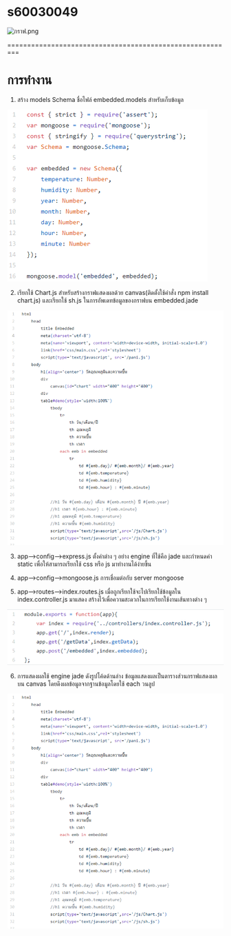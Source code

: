 # s60030049

![กราฟ.png](กราฟ.PNG)

=========================================================
# การทำงาน
1. สร้าง models Schema ชื่อไฟล์ embedded.models สำหรับเก็บข้อมูล

![model.png](model.PNG)

2. เรียกใช้ Chart.js สำหรับสร้างกราฟแสดงผลด้วย canvas(ติดตั้งใช้คำสั่ง npm install chart.js)
และเรียกใช้ sh.js ในการอัพเดทข้อมูลของกราฟบน embedded.jade

![่jade.png](jade.PNG)

3. app-->config-->express.js ตั้งค่าต่าง ๆ อย่าง engine ที่ใช้คือ jade และกำหนดค่า static เพื่อให้สามารถเรียกใช้ css หรือ js มาทำงานได้ง่ายขึ้น

4. app-->config-->mongoose.js การเชื่อมต่อกับ server mongoose 

5. app-->routes-->index.routes.js เมื่อถูกเรียกใช้จะไปเรียกใช้ข้อมูลใน index.controller.js มาแสดง
สร้างไว้เพื่อความสะดวกในการเรียกใช้งานเส้นทางต่าง ๆ 

![่route.png](route.PNG)

6. การแสดงผลใช้ engine jade ดังรูปโค้ดด้านล่าง 
ข้อมูลแสดงผลเป็นตารางส่วนกราฟแสดงผลบน canvas โดยดึงผลข้อมูลจากฐานข้อมูลโดยใช้ each วนลูป

![jade.png](jade.PNG)
